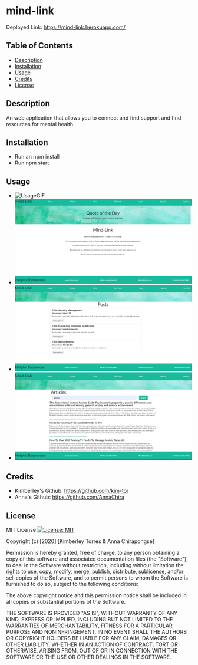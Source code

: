 # mind-link

Deployed Link: https://mind-link.herokuapp.com/

## Table of Contents
* [Description](#description)
* [Installation](#installation)
* [Usage](#usage)
* [Credits](#credits)
* [License](#License)

## Description
An web application that allows you to connect and find support and find resources for mental health

## Installation

* Run an npm install
* Run npm start

## Usage
* ![UsageGIF](client\src\utils\images\Mind-Link.gif)
* ![About](client\src\utils\images\about.JPG)
* ![Posts](client\src\utils\images\posts.JPG)
* ![Articles](client\src\utils\images\articles.JPG)

## Credits
* Kimberley's Github: https://github.com/kim-tor
* Anna's Github: https://github.com/AnnaChira

## License
MIT License [![License: MIT](https://img.shields.io/badge/License-MIT-yellow.svg)](https://opensource.org/licenses/MIT)

Copyright (c) [2020] [Kimberley Torres & Anna Chirapongse]

Permission is hereby granted, free of charge, to any person obtaining a copy
of this software and associated documentation files (the "Software"), to deal
in the Software without restriction, including without limitation the rights
to use, copy, modify, merge, publish, distribute, sublicense, and/or sell
copies of the Software, and to permit persons to whom the Software is
furnished to do so, subject to the following conditions:

The above copyright notice and this permission notice shall be included in all
copies or substantial portions of the Software.

THE SOFTWARE IS PROVIDED "AS IS", WITHOUT WARRANTY OF ANY KIND, EXPRESS OR
IMPLIED, INCLUDING BUT NOT LIMITED TO THE WARRANTIES OF MERCHANTABILITY,
FITNESS FOR A PARTICULAR PURPOSE AND NONINFRINGEMENT. IN NO EVENT SHALL THE
AUTHORS OR COPYRIGHT HOLDERS BE LIABLE FOR ANY CLAIM, DAMAGES OR OTHER
LIABILITY, WHETHER IN AN ACTION OF CONTRACT, TORT OR OTHERWISE, ARISING FROM,
OUT OF OR IN CONNECTION WITH THE SOFTWARE OR THE USE OR OTHER DEALINGS IN THE
SOFTWARE.
